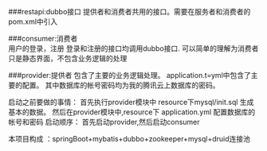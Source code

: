 ###restapi:dubbo接口
    提供者和消费者共用的接口。需要在服务者和消费者的pom.xml中引入
    
    
###consumer:消费者  
    用户的登录，注册
    登录和注册的接口均调用dubbo接口.
    可以简单的理解为消费者只是静态界面，不包含业务逻辑的处理
    
    
###provider:提供者
    包含了主要的业务逻辑处理。
    application.t=yml中包含了主要的配置。
    其中数据库的帐号密码均为我的腾讯云上数据库的密码。
    
启动之前要做的事情：
    首先执行provider模块中 resource下mysql/init.sql    生成基本的数据。
    然后在provider模块中,resource下 application.yml  配置数据库的帐号和密码
启动顺序：
    首先启动provider,然后启动consumer

本项目构成 ：springBoot+mybatis+dubbo+zookeeper+mysql+druid连接池

    
